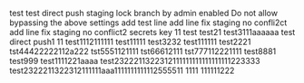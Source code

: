 test
test
direct push staging lock branch  by admin
enabled Do not allow bypassing the above settings
add test line
add line fix staging no confli2ct
add line fix staging no conflict2
secrets key 11
test
test21
test3111aaaaaa
test direct push1
11
test1112111111
test11111
test3232
test111111
test2221
tst44422222112a222
tst5551121111
tst66612111
tst777112221111
test8881
test999
test1111221aaaa
test2322211322312111111111111111111223333
test2322211322312111111aaa1111111111112555511
1111
111111222